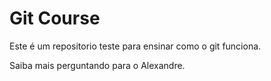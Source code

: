 # Git Course

Este é um repositorio teste para ensinar como o git funciona.

Saiba mais perguntando para o Alexandre.
